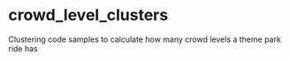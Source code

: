 # crowd_level_clusters
Clustering code samples to calculate how many crowd levels a theme park ride has
